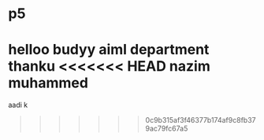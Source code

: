 # p5
helloo budyy
aiml department
thanku
<<<<<<< HEAD
nazim muhammed
=======
aadi k
>>>>>>> 0c9b315af3f46377b174af9c8fb379ac79fc67a5
